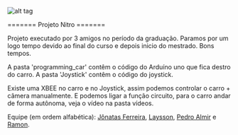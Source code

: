 ![alt tag](https://github.com/jonatassantos/Nitro-Projet/blob/master/img/nitro.JPG)

======= Projeto Nitro =======

Projeto executado por 3 amigos no período da graduação. 
Paramos por um logo tempo devido ao final do curso e depois inicio do mestrado. Bons tempos.

A pasta 'programming_car' contêm o código do Arduíno uno que fica destro do carro.
A pasta 'Joystick' contêm o código do joystick.

Existe uma XBEE no carro e no Joystick, assim podemos controlar o carro + câmera manualmente.
E podemos ligar a função circuito, para o carro andar de forma autônoma, veja o vídeo na pasta vídeos.

Equipe (em ordem alfabética): [Jônatas Ferreira](https://br.linkedin.com/in/ferreirajonatas), [Laysson](https://br.linkedin.com/pub/laysson-ol/77/871/986/pt), [Pedro Almir](https://br.linkedin.com/pub/pedro-oliveira/38/311/157) e [Ramon](https://br.linkedin.com/pub/ramon-nepomuceno/54/42/176).
